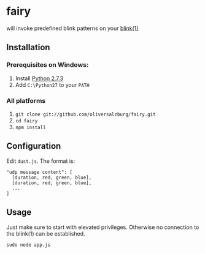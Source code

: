 fairy
=====

will invoke predefined blink patterns on your [blink(1)](https://github.com/todbot/blink1)

Installation
------------
### Prerequisites on Windows:
1. Install [Python 2.7.3](http://www.python.org/download/)
2. Add `C:\Python27` to your `PATH`

### All platforms
1. `git clone git://github.com/oliversalzburg/fairy.git`
2. `cd fairy`
3. `npm install`

Configuration
-------------
Edit `dust.js`. The format is:

    "udp message content": [
      [duration, red, green, blue],
      [duration, red, green, blue],
      ...
    ]

Usage
-----
Just make sure to start with elevated privileges. Otherwise no connection to the blink(1) can be established.

    sudo node app.js
